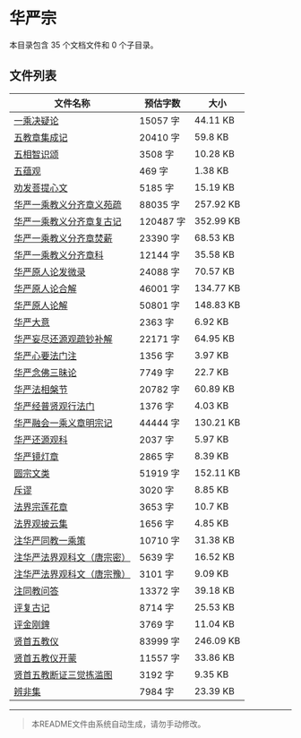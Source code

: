# 华严宗

本目录包含 35 个文档文件和 0 个子目录。

## 文件列表

| 文件名称 | 预估字数 | 大小 |
|---------|---------|------|
| [一乘决疑论](佛藏/续藏经/中国撰述/诸宗著述部/华严宗/一乘决疑论.md) | 15057 字 | 44.11 KB |
| [五教章集成记](佛藏/续藏经/中国撰述/诸宗著述部/华严宗/五教章集成记.md) | 20410 字 | 59.8 KB |
| [五相智识颂](佛藏/续藏经/中国撰述/诸宗著述部/华严宗/五相智识颂.md) | 3508 字 | 10.28 KB |
| [五蕴观](佛藏/续藏经/中国撰述/诸宗著述部/华严宗/五蕴观.md) | 469 字 | 1.38 KB |
| [劝发菩提心文](佛藏/续藏经/中国撰述/诸宗著述部/华严宗/劝发菩提心文.md) | 5185 字 | 15.19 KB |
| [华严一乘教义分齐章义苑疏](佛藏/续藏经/中国撰述/诸宗著述部/华严宗/华严一乘教义分齐章义苑疏.md) | 88035 字 | 257.92 KB |
| [华严一乘教义分齐章复古记](佛藏/续藏经/中国撰述/诸宗著述部/华严宗/华严一乘教义分齐章复古记.md) | 120487 字 | 352.99 KB |
| [华严一乘教义分齐章焚薪](佛藏/续藏经/中国撰述/诸宗著述部/华严宗/华严一乘教义分齐章焚薪.md) | 23390 字 | 68.53 KB |
| [华严一乘教义分齐章科](佛藏/续藏经/中国撰述/诸宗著述部/华严宗/华严一乘教义分齐章科.md) | 12144 字 | 35.58 KB |
| [华严原人论发微录](佛藏/续藏经/中国撰述/诸宗著述部/华严宗/华严原人论发微录.md) | 24088 字 | 70.57 KB |
| [华严原人论合解](佛藏/续藏经/中国撰述/诸宗著述部/华严宗/华严原人论合解.md) | 46001 字 | 134.77 KB |
| [华严原人论解](佛藏/续藏经/中国撰述/诸宗著述部/华严宗/华严原人论解.md) | 50801 字 | 148.83 KB |
| [华严大意](佛藏/续藏经/中国撰述/诸宗著述部/华严宗/华严大意.md) | 2363 字 | 6.92 KB |
| [华严妄尽还源观疏钞补解](佛藏/续藏经/中国撰述/诸宗著述部/华严宗/华严妄尽还源观疏钞补解.md) | 22171 字 | 64.95 KB |
| [华严心要法门注](佛藏/续藏经/中国撰述/诸宗著述部/华严宗/华严心要法门注.md) | 1356 字 | 3.97 KB |
| [华严念佛三昧论](佛藏/续藏经/中国撰述/诸宗著述部/华严宗/华严念佛三昧论.md) | 7749 字 | 22.7 KB |
| [华严法相槃节](佛藏/续藏经/中国撰述/诸宗著述部/华严宗/华严法相槃节.md) | 20782 字 | 60.89 KB |
| [华严经普贤观行法门](佛藏/续藏经/中国撰述/诸宗著述部/华严宗/华严经普贤观行法门.md) | 1376 字 | 4.03 KB |
| [华严融会一乘义章明宗记](佛藏/续藏经/中国撰述/诸宗著述部/华严宗/华严融会一乘义章明宗记.md) | 44444 字 | 130.21 KB |
| [华严还源观科](佛藏/续藏经/中国撰述/诸宗著述部/华严宗/华严还源观科.md) | 2037 字 | 5.97 KB |
| [华严镜灯章](佛藏/续藏经/中国撰述/诸宗著述部/华严宗/华严镜灯章.md) | 2865 字 | 8.39 KB |
| [圆宗文类](佛藏/续藏经/中国撰述/诸宗著述部/华严宗/圆宗文类.md) | 51919 字 | 152.11 KB |
| [斥谬](佛藏/续藏经/中国撰述/诸宗著述部/华严宗/斥谬.md) | 3020 字 | 8.85 KB |
| [法界宗莲花章](佛藏/续藏经/中国撰述/诸宗著述部/华严宗/法界宗莲花章.md) | 3653 字 | 10.7 KB |
| [法界观披云集](佛藏/续藏经/中国撰述/诸宗著述部/华严宗/法界观披云集.md) | 1656 字 | 4.85 KB |
| [注华严同教一乘策](佛藏/续藏经/中国撰述/诸宗著述部/华严宗/注华严同教一乘策.md) | 10710 字 | 31.38 KB |
| [注华严法界观科文（唐宗密）](佛藏/续藏经/中国撰述/诸宗著述部/华严宗/注华严法界观科文（唐宗密）.md) | 5639 字 | 16.52 KB |
| [注华严法界观科文（唐宗豫）](佛藏/续藏经/中国撰述/诸宗著述部/华严宗/注华严法界观科文（唐宗豫）.md) | 3101 字 | 9.09 KB |
| [注同教问答](佛藏/续藏经/中国撰述/诸宗著述部/华严宗/注同教问答.md) | 13372 字 | 39.18 KB |
| [评复古记](佛藏/续藏经/中国撰述/诸宗著述部/华严宗/评复古记.md) | 8714 字 | 25.53 KB |
| [评金刚錍](佛藏/续藏经/中国撰述/诸宗著述部/华严宗/评金刚錍.md) | 3769 字 | 11.04 KB |
| [贤首五教仪](佛藏/续藏经/中国撰述/诸宗著述部/华严宗/贤首五教仪.md) | 83999 字 | 246.09 KB |
| [贤首五教仪开蒙](佛藏/续藏经/中国撰述/诸宗著述部/华严宗/贤首五教仪开蒙.md) | 11557 字 | 33.86 KB |
| [贤首五教断证三觉拣滥图](佛藏/续藏经/中国撰述/诸宗著述部/华严宗/贤首五教断证三觉拣滥图.md) | 3192 字 | 9.35 KB |
| [辨非集](佛藏/续藏经/中国撰述/诸宗著述部/华严宗/辨非集.md) | 7984 字 | 23.39 KB |

---

> 本README文件由系统自动生成，请勿手动修改。
